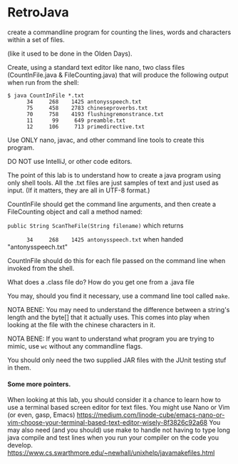 # RetroJava

create a commandline program for counting the lines, words and characters within a set of files.

(like it used to be done in the Olden Days).

Create, using a standard text editor like nano, two class files (CountInFile.java & FileCounting.java) that will produce the following output when run from the shell:

```
$ java CountInFile *.txt
      34     268    1425 antonysspeech.txt
      75     458    2783 chineseproverbs.txt
      70     758    4193 flushingremonstrance.txt
      11      99     649 preamble.txt
      12     106     713 primedirective.txt
```

Use ONLY nano, javac, and other command line tools to create this program. 

DO NOT use IntelliJ, or other code editors.

The point of this lab is to understand how to create a java program using only shell tools. All the .txt files are just samples
of text and just used as input. (If it matters, they are all in UTF-8 format.)

CountInFile should get the command line arguments, and then create a FileCounting object and call a method named:

`public String ScanTheFile(String filename)` which returns 

`      34     268    1425 antonysspeech.txt` when handed "antonysspeech.txt"

CountInFile should do this for each file passed on the command line when invoked from the shell.

What does a .class file do? How do you get one from a .java file

You may, should you find it necessary, use a command line tool called `make`.

NOTA BENE: You may need to understand the difference between a string's length and the byte[] that it actually uses. This comes into play when looking at the file with the chinese characters in it.

NOTA BENE: If you want to understand what program you are trying to mimic, use `wc` without any commandline flags.

You should only need the two supplied JAR files with the JUnit testing stuf in them.

#### Some more pointers.

When looking at this lab, you should consider it a chance to learn how to use a terminal based screen editor for text files. You might use Nano or Vim (or even, gasp, Emacs) https://medium.com/linode-cube/emacs-nano-or-vim-choose-your-terminal-based-text-editor-wisely-8f3826c92a68 You may also need (and you should) use make to handle not having to type long java compile and test lines when you run your compiler on the code you develop.  https://www.cs.swarthmore.edu/~newhall/unixhelp/javamakefiles.html
